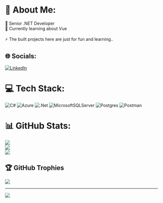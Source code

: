 # 💫 About Me:
🔭 Senior .NET Developer <br>🌱 Currently learning about Vue<br><br>⚡ The built projects here are just for fun and learning..


## 🌐 Socials:
[![LinkedIn](https://img.shields.io/badge/LinkedIn-%230077B5.svg?logo=linkedin&logoColor=white)](https://linkedin.com/in/https://www.linkedin.com/in/eithan-mendez/) 

# 💻 Tech Stack:
![C#](https://img.shields.io/badge/c%23-%23239120.svg?style=for-the-badge&logo=c-sharp&logoColor=white) ![Azure](https://img.shields.io/badge/azure-%230072C6.svg?style=for-the-badge&logo=azure-devops&logoColor=white) ![.Net](https://img.shields.io/badge/.NET-5C2D91?style=for-the-badge&logo=.net&logoColor=white) ![MicrosoftSQLServer](https://img.shields.io/badge/Microsoft%20SQL%20Sever-CC2927?style=for-the-badge&logo=microsoft%20sql%20server&logoColor=white) ![Postgres](https://img.shields.io/badge/postgres-%23316192.svg?style=for-the-badge&logo=postgresql&logoColor=white) ![Postman](https://img.shields.io/badge/Postman-FF6C37?style=for-the-badge&logo=postman&logoColor=white)
# 📊 GitHub Stats:
![](https://github-readme-stats.vercel.app/api?username=EithanMM&theme=radical&hide_border=false&include_all_commits=false&count_private=true)<br/>
![](https://github-readme-streak-stats.herokuapp.com/?user=EithanMM&theme=radical&hide_border=false)<br/>
![](https://github-readme-stats.vercel.app/api/top-langs/?username=EithanMM&theme=radical&hide_border=false&include_all_commits=false&count_private=true&layout=compact)

## 🏆 GitHub Trophies
![](https://github-profile-trophy.vercel.app/?username=EithanMM&theme=radical&no-frame=false&no-bg=true&margin-w=4)

---
[![](https://visitcount.itsvg.in/api?id=EithanMM&icon=1&color=1)](https://visitcount.itsvg.in)

<!-- Proudly created with GPRM ( https://gprm.itsvg.in ) -->

